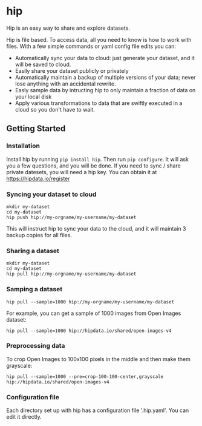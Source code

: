 # hip

Hip is an easy way to share and explore datasets.

Hip is file based. To access data, all you need to know is how to work with files. With a few simple commands or yaml config file edits you can:

* Automatically sync your data to cloud: just generate your dataset, and it will be saved to cloud.
* Easily share your dataset publicly or privately
* Automatically maintain a backup of multiple versions of your data; never lose anything with an accidental rewrite.
* Easly sample data by intructing hip to only maintain a fraction of data on your local disk
* Apply various transformations to data that are swiftly executed in a cloud so you don't have to wait.

## Getting Started

### Installation

Install hip by running ```pip install hip```. Then run ```pip configure```. It will ask you a few questions, and you will be done. If you need to sync / share private datesets, you will need a hip key. You can obtain it at https://hipdata.io/register

### Syncing your dataset to cloud

```
mkdir my-dataset
cd my-dataset
hip push hip://my-orgname/my-username/my-dataset
```

This will instruct hip to sync your data to the cloud, and it will maintain 3 backup copies for all files.

### Sharing a dataset

```
mkdir my-dataset
cd my-dataset
hip pull hip://my-orgname/my-username/my-dataset
```

### Samping a dataset

```
hip pull --sample=1000 hip://my-orgname/my-username/my-dataset
```

For example, you can get a sample of 1000 images from Open Images dataset:

```
hip pull --sample=1000 hip://hipdata.io/shared/open-images-v4
```

### Preprocessing data

To crop Open Images to 100x100 pixels in the middle and then make them grayscale:

```
hip pull --sample=1000 --pre=crop-100-100-center,grayscale hip://hipdata.io/shared/open-images-v4
```

### Configuration file
Each directory set up with hip has a configuration file '.hip.yaml'. You can edit it directly.
